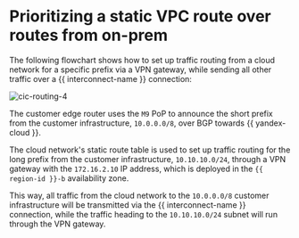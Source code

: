 # Prioritizing a static VPC route over routes from on-prem

The following flowchart shows how to set up traffic routing from a cloud network for a specific prefix via a VPN gateway, while sending all other traffic over a {{ interconnect-name }} connection:

![cic-routing-4](../../_assets/interconnect/cic-routing-4.svg)

The customer edge router uses the `M9` PoP to announce the short prefix from the customer infrastructure, `10.0.0.0/8`, over BGP towards {{ yandex-cloud }}.

The cloud network's static route table is used to set up traffic routing for the long prefix from the customer infrastructure, `10.10.10.0/24`, through a VPN gateway with the `172.16.2.10` IP address, which is deployed in the `{{ region-id }}-b` availability zone.

This way, all traffic from the cloud network to the `10.0.0.0/8` customer infrastructure will be transmitted via the {{ interconnect-name }} connection, while the traffic heading to the `10.10.10.0/24` subnet will run through the VPN gateway.

